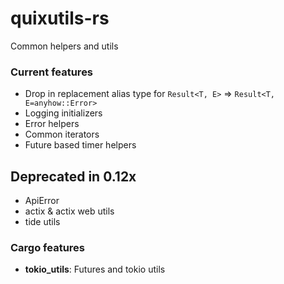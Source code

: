 # quixutils-rs

Common helpers and utils

### Current features

- Drop in replacement alias type for `Result<T, E>` => `Result<T, E=anyhow::Error>`
- Logging initializers
- Error helpers
- Common iterators
- Future based timer helpers

## Deprecated in 0.12x

- ApiError
- actix & actix web utils
- tide utils

### Cargo features

- __tokio_utils__: Futures and tokio utils